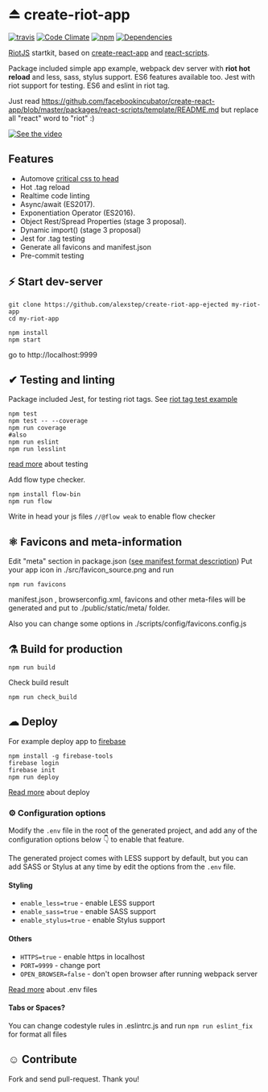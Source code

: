# ⏏ create-riot-app
[![travis](https://travis-ci.org/alexstep/create-riot-app-ejected.svg?branch=master)](https://travis-ci.org/alexstep/create-riot-app-ejected/)
[![Code Climate](https://codeclimate.com/github/alexstep/create-riot-app-ejected.png)](https://codeclimate.com/github/alexstep/create-riot-app-ejected)
[![npm](https://img.shields.io/npm/v/npm.svg)]()
[![Dependencies](https://david-dm.org/alexstep/create-riot-app-ejected/dev-status.svg)](https://david-dm.org/alexstep/create-riot-app-ejected?type=dev)

[RiotJS](https://github.com/riot/riot) startkit, based on [create-react-app](https://github.com/facebookincubator/create-react-app) and  [react-scripts](https://github.com/facebookincubator/create-react-app/tree/master/packages/react-scripts).


Package included simple app example, webpack dev server with **riot hot reload** and less, sass, stylus support. ES6 features available too. Jest with riot support for testing. ES6 and eslint in riot tag.

Just read https://github.com/facebookincubator/create-react-app/blob/master/packages/react-scripts/template/README.md but replace all "react" word to "riot" :)

[![See the video](https://j.gifs.com/VmEVBB.gif)](https://www.youtube.com/watch?v=dU2TsHzQA60)

## Features
* Automove [critical css to head](https://vuejsdevelopers.com/2017/07/24/critical-css-webpack/)
* Hot .tag reload
* Realtime code linting
* Async/await (ES2017).
* Exponentiation Operator (ES2016).
* Object Rest/Spread Properties (stage 3 proposal).
* Dynamic import() (stage 3 proposal)
* Jest for .tag testing
* Generate all favicons and manifest.json
* Pre-commit testing


## ⚡ Start dev-server
```
git clone https://github.com/alexstep/create-riot-app-ejected my-riot-app
cd my-riot-app
```
```
npm install
npm start
```
go to http://localhost:9999


## ✔ Testing and linting
Package included Jest, for testing riot tags.
See [riot tag test example](https://github.com/alexstep/create-riot-app-ejected/blob/master/src/view/components/screens/groups.test.js)
```
npm test
npm test -- --coverage
npm run coverage
#also
npm run eslint
npm run lesslint
```
[read more](https://github.com/facebookincubator/create-react-app/blob/master/packages/react-scripts/template/README.md#running-tests) about testing

Add flow type checker.
```
npm install flow-bin
npm run flow
```
Write in head your js files `//@flow weak` to enable flow checker


## ⚛ Favicons and meta-information
Edit "meta" section in package.json ([see manifest format description](https://developer.mozilla.org/en-US/docs/Web/Manifest))
Put your app icon in ./src/favicon_source.png
and run
```
npm run favicons
```
manifest.json , browserconfig.xml, favicons and other meta-files will be generated and put to ./public/static/meta/ folder.

Also you can change some options in ./scripts/config/favicons.config.js



## ⚗ Build for production
```
npm run build
```

Check build result
```
npm run check_build
```


## ☁ Deploy

For example deploy app to [firebase](firebase.google.com)
```
npm install -g firebase-tools
firebase login
firebase init
npm run deploy
```
[Read more](https://github.com/facebookincubator/create-react-app/blob/master/packages/react-scripts/template/README.md#azure) about deploy

### ⚙ Configuration options

Modify the ```.env``` file in the root of the generated project, and add any of the configuration options below 👇 to enable that feature.

The generated project comes with LESS support by default, but you can add SASS or Stylus at any time by edit the options from the ```.env``` file.

#### Styling
- ```enable_less=true``` - enable LESS support
- ```enable_sass=true``` - enable SASS support
- ```enable_stylus=true``` - enable Stylus support

#### Others
- ```HTTPS=true``` - enable https in localhost
- ```PORT=9999``` - change port
- ```OPEN_BROWSER=false``` - don't open browser after running webpack server

[Read more](https://github.com/facebookincubator/create-react-app/blob/master/packages/react-scripts/template/README.md#adding-custom-environment-variables) about .env files

#### Tabs or Spaces?
You can change codestyle rules in .eslintrc.js and run
`npm run eslint_fix` for format all files


## ☺ Contribute

Fork and send pull-request. Thank you!


